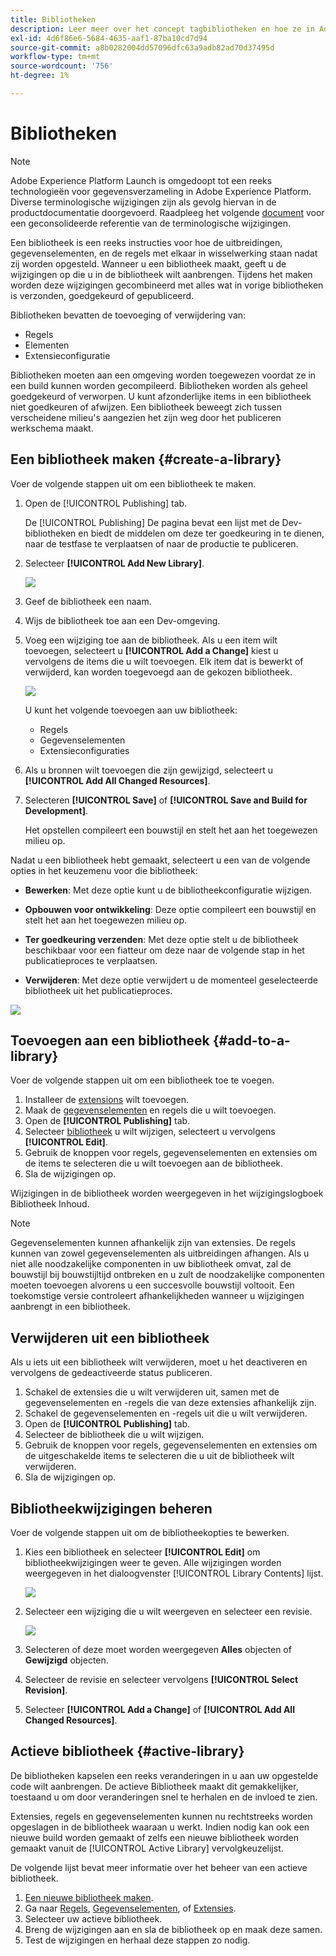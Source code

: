 ```yaml
---
title: Bibliotheken
description: Leer meer over het concept tagbibliotheken en hoe ze in Adobe Experience Platform werken.
exl-id: 4d6f86e6-5684-4635-aaf1-87ba10cd7d94
source-git-commit: a8b0282004dd57096dfc63a9adb82ad70d37495d
workflow-type: tm+mt
source-wordcount: '756'
ht-degree: 1%

---
```


# Bibliotheken

>[!NOTE]
>
>Adobe Experience Platform Launch is omgedoopt tot een reeks technologieën voor gegevensverzameling in Adobe Experience Platform. Diverse terminologische wijzigingen zijn als gevolg hiervan in de productdocumentatie doorgevoerd. Raadpleeg het volgende [document](../../term-updates.md) voor een geconsolideerde referentie van de terminologische wijzigingen.

Een bibliotheek is een reeks instructies voor hoe de uitbreidingen, gegevenselementen, en de regels met elkaar in wisselwerking staan nadat zij worden opgesteld. Wanneer u een bibliotheek maakt, geeft u de wijzigingen op die u in de bibliotheek wilt aanbrengen. Tijdens het maken worden deze wijzigingen gecombineerd met alles wat in vorige bibliotheken is verzonden, goedgekeurd of gepubliceerd.

Bibliotheken bevatten de toevoeging of verwijdering van:

* Regels
* Elementen
* Extensieconfiguratie

Bibliotheken moeten aan een omgeving worden toegewezen voordat ze in een build kunnen worden gecompileerd. Bibliotheken worden als geheel goedgekeurd of verworpen. U kunt afzonderlijke items in een bibliotheek niet goedkeuren of afwijzen. Een bibliotheek beweegt zich tussen verscheidene milieu&#39;s aangezien het zijn weg door het publiceren werkschema maakt.

## Een bibliotheek maken {#create-a-library}

Voer de volgende stappen uit om een bibliotheek te maken.

1. Open de [!UICONTROL Publishing] tab.

   De [!UICONTROL Publishing] De pagina bevat een lijst met de Dev-bibliotheken en biedt de middelen om deze ter goedkeuring in te dienen, naar de testfase te verplaatsen of naar de productie te publiceren.

1. Selecteer **[!UICONTROL Add New Library]**.

   ![](../../images/library-create.jpg)

1. Geef de bibliotheek een naam.
1. Wijs de bibliotheek toe aan een Dev-omgeving.
1. Voeg een wijziging toe aan de bibliotheek.
Als u een item wilt toevoegen, selecteert u **[!UICONTROL Add a Change]** kiest u vervolgens de items die u wilt toevoegen. Elk item dat is bewerkt of verwijderd, kan worden toegevoegd aan de gekozen bibliotheek.

   ![](../../images/library-add-change.jpg)

   U kunt het volgende toevoegen aan uw bibliotheek:

   * Regels
   * Gegevenselementen
   * Extensieconfiguraties

1. Als u bronnen wilt toevoegen die zijn gewijzigd, selecteert u **[!UICONTROL Add All Changed Resources]**.
1. Selecteren **[!UICONTROL Save]** of **[!UICONTROL Save and Build for Development]**.

   Het opstellen compileert een bouwstijl en stelt het aan het toegewezen milieu op.

Nadat u een bibliotheek hebt gemaakt, selecteert u een van de volgende opties in het keuzemenu voor die bibliotheek:

* **Bewerken**: Met deze optie kunt u de bibliotheekconfiguratie wijzigen.

* **Opbouwen voor ontwikkeling**: Deze optie compileert een bouwstijl en stelt het aan het toegewezen milieu op.

* **Ter goedkeuring verzenden**: Met deze optie stelt u de bibliotheek beschikbaar voor een fiatteur om deze naar de volgende stap in het publicatieproces te verplaatsen.

* **Verwijderen**: Met deze optie verwijdert u de momenteel geselecteerde bibliotheek uit het publicatieproces.

![](../../images/library-menu.png)

## Toevoegen aan een bibliotheek {#add-to-a-library}

Voer de volgende stappen uit om een bibliotheek toe te voegen.

1. Installeer de [extensions](../managing-resources/extensions/overview.md) wilt toevoegen.
1. Maak de [gegevenselementen](../managing-resources/data-elements.md) en regels die u wilt toevoegen.
1. Open de **[!UICONTROL Publishing]** tab.
1. Selecteer [bibliotheek](libraries.md) u wilt wijzigen, selecteert u vervolgens **[!UICONTROL Edit]**.
1. Gebruik de knoppen voor regels, gegevenselementen en extensies om de items te selecteren die u wilt toevoegen aan de bibliotheek.
1. Sla de wijzigingen op.

Wijzigingen in de bibliotheek worden weergegeven in het wijzigingslogboek Bibliotheek Inhoud.

>[!NOTE]
>
>Gegevenselementen kunnen afhankelijk zijn van extensies. De regels kunnen van zowel gegevenselementen als uitbreidingen afhangen. Als u niet alle noodzakelijke componenten in uw bibliotheek omvat, zal de bouwstijl bij bouwstijltijd ontbreken en u zult de noodzakelijke componenten moeten toevoegen alvorens u een succesvolle bouwstijl voltooit. Een toekomstige versie controleert afhankelijkheden wanneer u wijzigingen aanbrengt in een bibliotheek.

## Verwijderen uit een bibliotheek

Als u iets uit een bibliotheek wilt verwijderen, moet u het deactiveren en vervolgens de gedeactiveerde status publiceren.

1. Schakel de extensies die u wilt verwijderen uit, samen met de gegevenselementen en -regels die van deze extensies afhankelijk zijn.
1. Schakel de gegevenselementen en -regels uit die u wilt verwijderen.
1. Open de **[!UICONTROL Publishing]** tab.
1. Selecteer de bibliotheek die u wilt wijzigen.
1. Gebruik de knoppen voor regels, gegevenselementen en extensies om de uitgeschakelde items te selecteren die u uit de bibliotheek wilt verwijderen.
1. Sla de wijzigingen op.

## Bibliotheekwijzigingen beheren

Voer de volgende stappen uit om de bibliotheekopties te bewerken.

1. Kies een bibliotheek en selecteer **[!UICONTROL Edit]** om bibliotheekwijzigingen weer te geven. Alle wijzigingen worden weergegeven in het dialoogvenster [!UICONTROL Library Contents] lijst.

   ![](../../images/library-contents.jpg)

1. Selecteer een wijziging die u wilt weergeven en selecteer een revisie.

   ![](../../images/library-contents-revision.jpg)

1. Selecteren of deze moet worden weergegeven **Alles** objecten of **Gewijzigd** objecten.
1. Selecteer de revisie en selecteer vervolgens **[!UICONTROL Select Revision]**.
1. Selecteer **[!UICONTROL Add a Change]** of **[!UICONTROL Add All Changed Resources]**.

## Actieve bibliotheek {#active-library}

De bibliotheken kapselen een reeks veranderingen in u aan uw opgestelde code wilt aanbrengen. De actieve Bibliotheek maakt dit gemakkelijker, toestaand u om door veranderingen snel te herhalen en de invloed te zien.

Extensies, regels en gegevenselementen kunnen nu rechtstreeks worden opgeslagen in de bibliotheek waaraan u werkt. Indien nodig kan ook een nieuwe build worden gemaakt of zelfs een nieuwe bibliotheek worden gemaakt vanuit de [!UICONTROL Active Library] vervolgkeuzelijst.

De volgende lijst bevat meer informatie over het beheer van een actieve bibliotheek.

1. [Een nieuwe bibliotheek maken](libraries.md#create-a-library).
1. Ga naar [Regels](../managing-resources/rules.md), [Gegevenselementen](../managing-resources/data-elements.md), of [Extensies](../managing-resources/extensions/overview.md).
1. Selecteer uw actieve bibliotheek.
1. Breng de wijzigingen aan en sla de bibliotheek op en maak deze samen.
1. Test de wijzigingen en herhaal deze stappen zo nodig.
